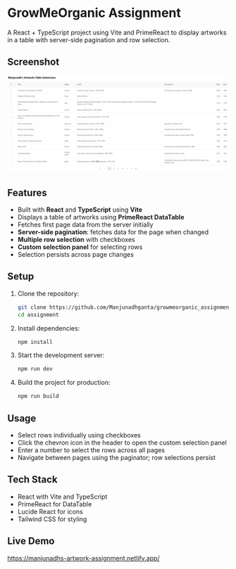 # GrowMeOrganic Assignment

A React + TypeScript project using Vite and PrimeReact to display artworks in a table with server-side pagination and row selection.

## Screenshot

![Artworks Table](public/image.png)


## Features

- Built with **React** and **TypeScript** using **Vite**
- Displays a table of artworks using **PrimeReact DataTable**
- Fetches first page data from the server initially
- **Server-side pagination**: fetches data for the page when changed
- **Multiple row selection** with checkboxes
- **Custom selection panel** for selecting rows
- Selection persists across page changes

## Setup

1. Clone the repository:
   ```bash
   git clone https://github.com/Manjunadhganta/growmeorganic_assignment
   cd assignment
2. Install dependencies:
   ```bash
   npm install
3. Start the development server:
   ```bash
   npm run dev
4. Build the project for production:
   ```bash
   npm run build

## Usage

- Select rows individually using checkboxes
- Click the chevron icon in the header to open the custom selection panel
- Enter a number to select the rows across all pages
- Navigate between pages using the paginator; row selections persist

## Tech Stack

- React with Vite and TypeScript
- PrimeReact for DataTable
- Lucide React for icons
- Tailwind CSS for styling

## Live Demo
https://manjunadhs-artwork-assignment.netlify.app/
